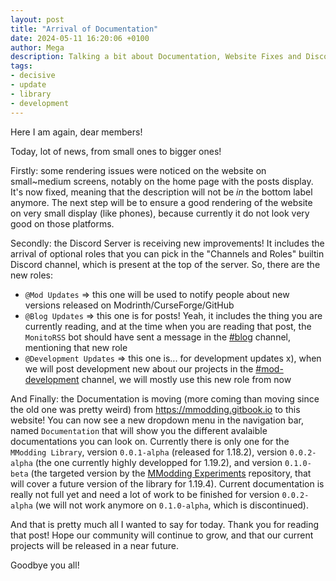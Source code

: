 ```yaml
---
layout: post
title: "Arrival of Documentation"
date: 2024-05-11 16:20:06 +0100
author: Mega
description: Talking a bit about Documentation, Website Fixes and Discord Server Improvements!
tags:
- decisive
- update
- library
- development
---
```


Here I am again, dear members!

Today, lot of news, from small ones to bigger ones!

Firstly: some rendering issues were noticed on the website on small~medium screens, notably on the home page with the posts display. It's now fixed, meaning that the description will not be *in* the bottom label anymore. The next step will be to ensure a good rendering of the website on very small display (like phones), because currently it do not look very good on those platforms.

Secondly: the Discord Server is receiving new improvements! It includes the arrival of optional roles that you can pick in the "Channels and Roles" builtin Discord channel, which is present at the top of the server. So, there are the new roles:

- `@Mod Updates` => this one will be used to notify people about new versions released on Modrinth/CurseForge/GitHub
- `@Blog Updates` => this one is for posts! Yeah, it includes the thing you are currently reading, and at the time when you are reading that post, the `MonitoRSS` bot should have sent a message in the [#blog](https://discord.com/channels/1142972540810178720/1234595183774138390) channel, mentioning that new role
- `@Development Updates` => this one is... for development updates x), when we will post development new about our projects in the [#mod-development](https://discord.com/channels/1142972540810178720/1142975463829024868) channel, we will mostly use this new role from now

And Finally: the Documentation is moving (more coming than moving since the old one was pretty weird) from https://mmodding.gitbook.io to this website! You can now see a new dropdown menu in the navigation bar, named `Documentation` that will show you the different avalaible documentations you can look on. Currently there is only one for the `MModding Library`, version `0.0.1-alpha` (released for 1.18.2), version `0.0.2-alpha` (the one currently highly developped for 1.19.2), and version `0.1.0-beta` (the targeted version by the [MModding Experiments](https://github.com/MModding/mmodding-experiments) repository, that will cover a future version of the library for 1.19.4). Current documentation is really not full yet and need a lot of work to be finished for version `0.0.2-alpha` (we will not work anymore on `0.1.0-alpha`, which is discontinued).

And that is pretty much all I wanted to say for today. Thank you for reading that post! Hope our community will continue to grow, and that our current projects will be released in a near future.

Goodbye you all!

